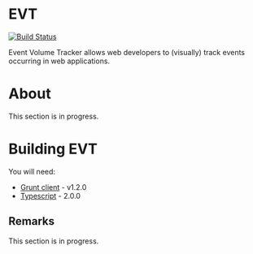 # EVT

[![Build Status](https://travis-ci.org/andry-tino/EVT.svg?branch=master)](https://travis-ci.org/andry-tino/EVT)

Event Volume Tracker allows web developers to (visually) track events occurring in web applications.

# About
This section is in progress.

# Building EVT
You will need:

- [Grunt client](https://www.npmjs.com/package/grunt-cli) - v1.2.0
- [Typescript](https://www.npmjs.com/package/typescript) - 2.0.0

## Remarks
This section is in progress.
